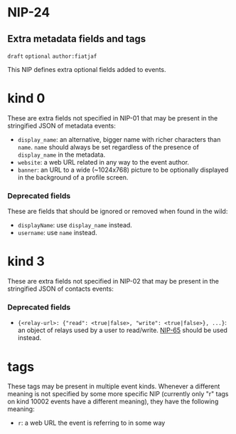 NIP-24
======

Extra metadata fields and tags
------------------------------

`draft` `optional` `author:fiatjaf`

This NIP defines extra optional fields added to events.

kind 0
======

These are extra fields not specified in NIP-01 that may be present in the stringified JSON of metadata events:

  - `display_name`: an alternative, bigger name with richer characters than `name`. `name` should always be set regardless of the presence of `display_name` in the metadata.
  - `website`: a web URL related in any way to the event author.
  - `banner`: an URL to a wide (~1024x768) picture to be optionally displayed in the background of a profile screen.

### Deprecated fields

These are fields that should be ignored or removed when found in the wild:

  - `displayName`: use `display_name` instead.
  - `username`: use `name` instead.

kind 3
======

These are extra fields not specified in NIP-02 that may be present in the stringified JSON of contacts events:

### Deprecated fields

  - `{<relay-url>: {"read": <true|false>, "write": <true|false>}, ...}`: an object of relays used by a user to read/write. [NIP-65](65.md) should be used instead.

tags
====

These tags may be present in multiple event kinds. Whenever a different meaning is not specified by some more specific NIP (currently only "r" tags on kind 10002 events have a different meaning), they have the following meaning:

  - `r`: a web URL the event is referring to in some way
